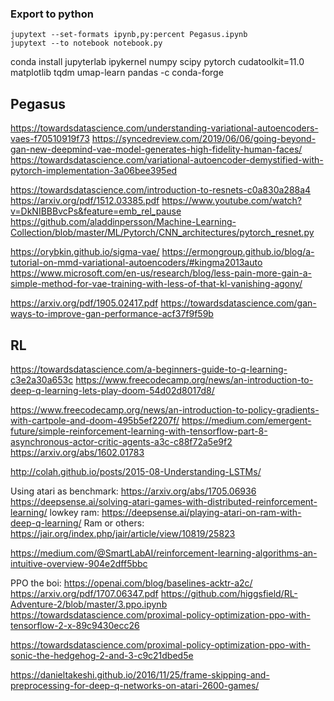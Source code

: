 ### Export to python
```
jupytext --set-formats ipynb,py:percent Pegasus.ipynb
jupytext --to notebook notebook.py
```

conda install jupyterlab ipykernel numpy scipy pytorch cudatoolkit=11.0 matplotlib tqdm umap-learn pandas  -c conda-forge

## Pegasus
https://towardsdatascience.com/understanding-variational-autoencoders-vaes-f70510919f73
https://syncedreview.com/2019/06/06/going-beyond-gan-new-deepmind-vae-model-generates-high-fidelity-human-faces/
https://towardsdatascience.com/variational-autoencoder-demystified-with-pytorch-implementation-3a06bee395ed

https://towardsdatascience.com/introduction-to-resnets-c0a830a288a4
https://arxiv.org/pdf/1512.03385.pdf
https://www.youtube.com/watch?v=DkNIBBBvcPs&feature=emb_rel_pause
https://github.com/aladdinpersson/Machine-Learning-Collection/blob/master/ML/Pytorch/CNN_architectures/pytorch_resnet.py


https://orybkin.github.io/sigma-vae/
https://ermongroup.github.io/blog/a-tutorial-on-mmd-variational-autoencoders/#kingma2013auto
https://www.microsoft.com/en-us/research/blog/less-pain-more-gain-a-simple-method-for-vae-training-with-less-of-that-kl-vanishing-agony/

https://arxiv.org/pdf/1905.02417.pdf
https://towardsdatascience.com/gan-ways-to-improve-gan-performance-acf37f9f59b


## RL

https://towardsdatascience.com/a-beginners-guide-to-q-learning-c3e2a30a653c
https://www.freecodecamp.org/news/an-introduction-to-deep-q-learning-lets-play-doom-54d02d8017d8/

https://www.freecodecamp.org/news/an-introduction-to-policy-gradients-with-cartpole-and-doom-495b5ef2207f/
https://medium.com/emergent-future/simple-reinforcement-learning-with-tensorflow-part-8-asynchronous-actor-critic-agents-a3c-c88f72a5e9f2
https://arxiv.org/abs/1602.01783

http://colah.github.io/posts/2015-08-Understanding-LSTMs/

Using atari as benchmark: https://arxiv.org/abs/1705.06936
https://deepsense.ai/solving-atari-games-with-distributed-reinforcement-learning/
lowkey ram: https://deepsense.ai/playing-atari-on-ram-with-deep-q-learning/
Ram or others: https://jair.org/index.php/jair/article/view/10819/25823

https://medium.com/@SmartLabAI/reinforcement-learning-algorithms-an-intuitive-overview-904e2dff5bbc

PPO the boi: https://openai.com/blog/baselines-acktr-a2c/
https://arxiv.org/pdf/1707.06347.pdf
https://github.com/higgsfield/RL-Adventure-2/blob/master/3.ppo.ipynb
https://towardsdatascience.com/proximal-policy-optimization-ppo-with-tensorflow-2-x-89c9430ecc26

https://towardsdatascience.com/proximal-policy-optimization-ppo-with-sonic-the-hedgehog-2-and-3-c9c21dbed5e


https://danieltakeshi.github.io/2016/11/25/frame-skipping-and-preprocessing-for-deep-q-networks-on-atari-2600-games/